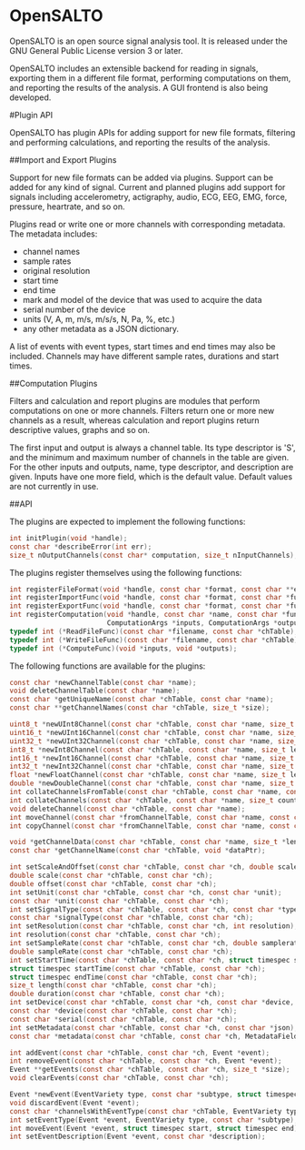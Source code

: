 OpenSALTO
=========

OpenSALTO is an open source signal analysis tool. It is released under
the GNU General Public License version 3 or later.

OpenSALTO includes an extensible backend for reading in signals,
exporting them in a different file format, performing computations on
them, and reporting the results of the analysis. A GUI frontend is
also being developed.

#Plugin API

OpenSALTO has plugin APIs for adding support for new file formats,
filtering and performing calculations, and reporting the results of
the analysis.

##Import and Export Plugins

Support for new file formats can be added via plugins. Support can be
added for any kind of signal. Current and planned plugins add support
for signals including accelerometry, actigraphy, audio, ECG, EEG, EMG,
force, pressure, heartrate, and so on.

Plugins read or write one or more channels with corresponding metadata.
The metadata includes:
- channel names
- sample rates
- original resolution
- start time
- end time
- mark and model of the device that was used to acquire the data
- serial number of the device
- units (V, A, m, m/s, m/s/s, N, Pa, %, etc.)
- any other metadata as a JSON dictionary.

A list of events with event types, start times and end times may also
be included. Channels may have different sample rates, durations and
start times.

##Computation Plugins

Filters and calculation and report plugins are modules that perform
computations on one or more channels. Filters return one or more new
channels as a result, whereas calculation and report plugins return
descriptive values, graphs and so on.

The first input and output is always a channel table. Its type
descriptor is 'S', and the minimum and maximum number of channels in
the table are given. For the other inputs and outputs, name, type
descriptor, and description are given. Inputs have one more field,
which is the default value. Default values are not currently in use.

##API

The plugins are expected to implement the following functions:
```C
int initPlugin(void *handle);
const char *describeError(int err);
size_t nOutputChannels(const char* computation, size_t nInputChannels); // Computation plugins only
```

The plugins register themselves using the following functions:
```C
int registerFileFormat(void *handle, const char *format, const char **exts, size_t n_exts);
int registerImportFunc(void *handle, const char *format, const char *funcname); // funcname is of type ReadFileFunc
int registerExportFunc(void *handle, const char *format, const char *funcname); // funcname is of type WriteFileFunc
int registerComputation(void *handle, const char *name, const char *funcname,
                        ComputationArgs *inputs, ComputationArgs *outputs); // funcname is of type ComputeFunc
typedef int (*ReadFileFunc)(const char *filename, const char *chTable);
typedef int (*WriteFileFunc)(const char *filename, const char *chTable);
typedef int (*ComputeFunc)(void *inputs, void *outputs);
```

The following functions are available for the plugins:
```C
const char *newChannelTable(const char *name);
void deleteChannelTable(const char *name);
const char *getUniqueName(const char *chTable, const char *name);
const char **getChannelNames(const char *chTable, size_t *size);

uint8_t *newUInt8Channel(const char *chTable, const char *name, size_t length);
uint16_t *newUInt16Channel(const char *chTable, const char *name, size_t length);
uint32_t *newUInt32Channel(const char *chTable, const char *name, size_t length);
int8_t *newInt8Channel(const char *chTable, const char *name, size_t length);
int16_t *newInt16Channel(const char *chTable, const char *name, size_t length);
int32_t *newInt32Channel(const char *chTable, const char *name, size_t length);
float *newFloatChannel(const char *chTable, const char *name, size_t length);
double *newDoubleChannel(const char *chTable, const char *name, size_t length);
int collateChannelsFromTable(const char *chTable, const char *name, const char *fromChannelTable, void *fillValues);
int collateChannels(const char *chTable, const char *name, size_t count, void *channelArray, void *fillValues);
void deleteChannel(const char *chTable, const char *name);
int moveChannel(const char *fromChannelTable, const char *name, const char *toChannelTable);
int copyChannel(const char *fromChannelTable, const char *name, const char *toChannelTable);

void *getChannelData(const char *chTable, const char *name, size_t *length);
const char *getChannelName(const char *chTable, void *dataPtr);

int setScaleAndOffset(const char *chTable, const char *ch, double scale, double offset);
double scale(const char *chTable, const char *ch);
double offset(const char *chTable, const char *ch);
int setUnit(const char *chTable, const char *ch, const char *unit);
const char *unit(const char *chTable, const char *ch);
int setSignalType(const char *chTable, const char *ch, const char *type);
const char *signalType(const char *chTable, const char *ch);
int setResolution(const char *chTable, const char *ch, int resolution);
int resolution(const char *chTable, const char *ch);
int setSampleRate(const char *chTable, const char *ch, double samplerate);
double sampleRate(const char *chTable, const char *ch);
int setStartTime(const char *chTable, const char *ch, struct timespec start);
struct timespec startTime(const char *chTable, const char *ch);
struct timespec endTime(const char *chTable, const char *ch);
size_t length(const char *chTable, const char *ch);
double duration(const char *chTable, const char *ch);
int setDevice(const char *chTable, const char *ch, const char *device, const char *serial);
const char *device(const char *chTable, const char *ch);
const char *serial(const char *chTable, const char *ch);
int setMetadata(const char *chTable, const char *ch, const char *json);
const char *metadata(const char *chTable, const char *ch, MetadataFields fields);

int addEvent(const char *chTable, const char *ch, Event *event);
int removeEvent(const char *chTable, const char *ch, Event *event);
Event **getEvents(const char *chTable, const char *ch, size_t *size);
void clearEvents(const char *chTable, const char *ch);

Event *newEvent(EventVariety type, const char *subtype, struct timespec start, struct timespec end, const char *description);
void discardEvent(Event *event);
const char *channelsWithEventType(const char *chTable, EventVariety type, const char *subtype);
int setEventType(Event *event, EventVariety type, const char *subtype);
int moveEvent(Event *event, struct timespec start, struct timespec end);
int setEventDescription(Event *event, const char *description);
```